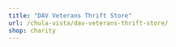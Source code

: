 ```yaml
---
title: "DAV Veterans Thrift Store"
url: /chula-vista/dav-veterans-thrift-store/
shop: charity
---
```


